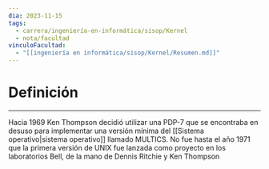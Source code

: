 ```yaml
---
dia: 2023-11-15
tags:
  - carrera/ingeniería-en-informática/sisop/Kernel
  - nota/facultad
vinculoFacultad:
  - "[[ingeniería en informática/sisop/Kernel/Resumen.md]]"
---
```

# Definición
---
Hacia 1969 Ken Thompson decidió utilizar una PDP-7 que se encontraba en desuso para implementar una versión mínima del [[Sistema operativo|sistema operativo]] llamado MULTICS. No fue hasta el año 1971 que la primera versión de UNIX fue lanzada como proyecto en los laboratorios Bell, de la mano de Dennis Ritchie y Ken Thompson